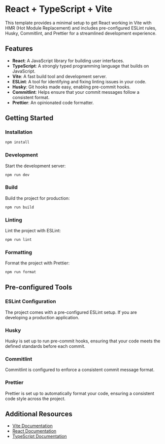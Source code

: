 # React + TypeScript + Vite

This template provides a minimal setup to get React working in Vite with HMR (Hot Module Replacement) and includes pre-configured ESLint rules, Husky, Commitlint, and Prettier for a streamlined development experience.

## Features

- **React**: A JavaScript library for building user interfaces.
- **TypeScript**: A strongly typed programming language that builds on JavaScript.
- **Vite**: A fast build tool and development server.
- **ESLint**: A tool for identifying and fixing linting issues in your code.
- **Husky**: Git hooks made easy, enabling pre-commit hooks.
- **Commitlint**: Helps ensure that your commit messages follow a consistent format.
- **Prettier**: An opinionated code formatter.

## Getting Started

### Installation

```bash
npm install
```

### Development

Start the development server:

```bash
npm run dev
```

### Build

Build the project for production:

```bash
npm run build
```

### Linting

Lint the project with ESLint:

```bash
npm run lint
```

### Formatting

Format the project with Prettier:

```bash
npm run format
```

## Pre-configured Tools

### ESLint Configuration

The project comes with a pre-configured ESLint setup. If you are developing a production application.

### Husky

Husky is set up to run pre-commit hooks, ensuring that your code meets the defined standards before each commit.

### Commitlint

Commitlint is configured to enforce a consistent commit message format.

### Prettier

Prettier is set up to automatically format your code, ensuring a consistent code style across the project.

## Additional Resources

- [Vite Documentation](https://vitejs.dev/guide/)
- [React Documentation](https://reactjs.org/docs/getting-started.html)
- [TypeScript Documentation](https://www.typescriptlang.org/docs/)
